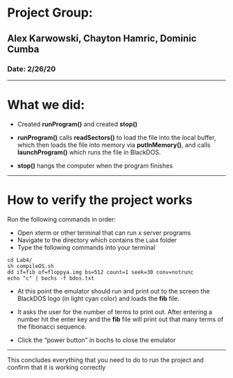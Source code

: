 # Project Group:

## Alex Karwowski, Chayton Hamric, Dominic Cumba

### Date: 2/26/20

---

# What we did:
* Created **runProgram()** and created **stop()**

* **runProgram()** calls **readSectors()** to load the file into the local buffer, which then loads the file into memory via **putInMemory()**, and calls **launchProgram()** which runs the file in BlackDOS.

* **stop()** hangs the computer when the program finishes

---

# How to verify the project works

Run the following commands in order:

* Open xterm or other terminal that can run x server programs
* Navigate to the directory which contains the `Lab4` folder
* Type the following commands into your terminal

```
cd Lab4/
sh compileOS.sh
dd if=fib of=floppya.img bs=512 count=1 seek=30 conv=notrunc
echo "c" | bochs -f bdos.txt
```
* At this point the emulator should run and print out to the screen the BlackDOS logo (in light cyan color) and loads the **fib** file.
* It asks the user for the number of terms to print out. After entering a number hit the enter key and the **fib** file will print out that many terms of the fibonacci sequence.

* Click the “power button” in bochs to close the emulator

---
This concludes everything that you need to do to run the project and confirm that it is working correctly
